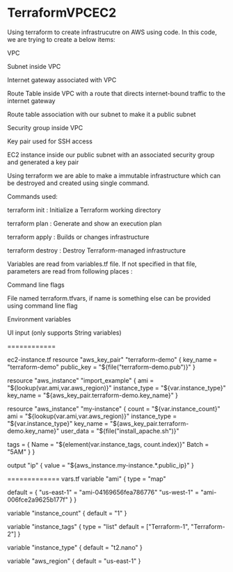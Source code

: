 # TerraformVPCEC2
Using terraform to create infrastrucutre on AWS using code. In this code, we are trying to create a below items:

VPC

Subnet inside VPC

Internet gateway associated with VPC

Route Table inside VPC with a route that directs internet-bound traffic to the internet gateway

Route table association with our subnet to make it a public subnet

Security group inside VPC

Key pair used for SSH access

EC2 instance inside our public subnet with an associated security group and generated a key pair

Using terraform we are able to make a immutable infrastructure which can be destroyed and created using single command.

Commands used:

terraform init : Initialize a Terraform working directory

terraform plan : Generate and show an execution plan

terraform apply : Builds or changes infrastructure

terraform destroy : Destroy Terraform-managed infrastructure

Variables are read from variables.tf file. If not specified in that file, parameters are read from following places :

Command line flags

File named terraform.tfvars, if name is something else can be provided using command line flag

Environment variables

UI input (only supports String variables)








============

ec2-instance.tf
resource "aws_key_pair" "terraform-demo" {
  key_name   = "terraform-demo"
  public_key = "${file("terraform-demo.pub")}"
}

resource "aws_instance" "import_example" {
  ami           = "${lookup(var.ami,var.aws_region)}"
  instance_type = "${var.instance_type}"
  key_name      = "${aws_key_pair.terraform-demo.key_name}"
}

resource "aws_instance" "my-instance" {
  count         = "${var.instance_count}"
  ami           = "${lookup(var.ami,var.aws_region)}"
  instance_type = "${var.instance_type}"
  key_name      = "${aws_key_pair.terraform-demo.key_name}"
  user_data     = "${file("install_apache.sh")}"

  tags = {
    Name  = "${element(var.instance_tags, count.index)}"
    Batch = "5AM"
  }
}

output "ip" {
  value = "${aws_instance.my-instance.*.public_ip}"
}



=============
vars.tf
variable "ami" {
  type = "map"

  default = {
    "us-east-1" = "ami-04169656fea786776"
    "us-west-1" = "ami-006fce2a9625b177f"
  }
}

variable "instance_count" {
  default = "1"
}

variable "instance_tags" {
  type = "list"
  default = ["Terraform-1", "Terraform-2"]
}

variable "instance_type" {
  default = "t2.nano"
}

variable "aws_region" {
  default = "us-east-1"
}
